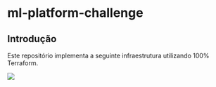 # ml-platform-challenge

## Introdução

Este repositório implementa a seguinte infraestrutura utilizando 100% Terraform.

[<img src="https://imgur.com/9q0uZIv">](http://google.com.au/)


